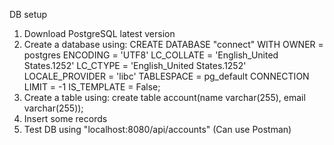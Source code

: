 DB setup

1. Download PostgreSQL latest version
2. Create a database using:
CREATE DATABASE "connect"
    WITH
    OWNER = postgres
    ENCODING = 'UTF8'
    LC_COLLATE = 'English_United States.1252'
    LC_CTYPE = 'English_United States.1252'
    LOCALE_PROVIDER = 'libc'
    TABLESPACE = pg_default
    CONNECTION LIMIT = -1
    IS_TEMPLATE = False;
3. Create a table using:
create table account(name varchar(255), email varchar(255));
4. Insert some records
5. Test DB using "localhost:8080/api/accounts" (Can use Postman)